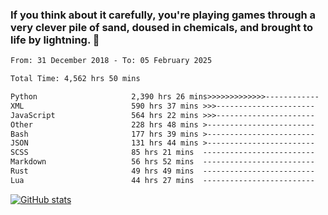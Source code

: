 ### If you think about it carefully, you're playing games through a very clever pile of sand, doused in chemicals, and brought to life by lightning.  👋


<!--START_SECTION:waka-->

```txt
From: 31 December 2018 - To: 05 February 2025

Total Time: 4,562 hrs 50 mins

Python                     2,390 hrs 26 mins>>>>>>>>>>>>>------------   52.39 %
XML                        590 hrs 37 mins >>>----------------------   12.95 %
JavaScript                 564 hrs 22 mins >>>----------------------   12.37 %
Other                      228 hrs 48 mins >------------------------   05.02 %
Bash                       177 hrs 39 mins >------------------------   03.89 %
JSON                       131 hrs 44 mins >------------------------   02.89 %
SCSS                       85 hrs 21 mins  -------------------------   01.87 %
Markdown                   56 hrs 52 mins  -------------------------   01.25 %
Rust                       49 hrs 49 mins  -------------------------   01.09 %
Lua                        44 hrs 27 mins  -------------------------   00.97 %
```

<!--END_SECTION:waka-->

[![GitHub stats](https://github-readme-stats.vercel.app/api?username=XenophonLXH&show_icons=true&theme=dark)](https://github.com/anuraghazra/github-readme-stats)
